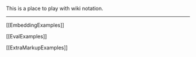 This is a place to play with wiki notation.

----


[[EmbeddingExamples]]

[[EvalExamples]]

[[ExtraMarkupExamples]]